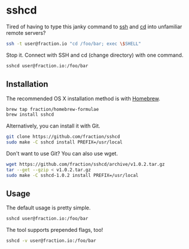 # sshcd

Tired of having to type this janky command to [ssh](http://manpages.ubuntu.com/manpages/saucy/en/man1/ssh.1.html) and [cd](http://manpages.ubuntu.com/manpages/saucy/en/man1/cd.1posix.html) into unfamiliar remote servers?

```sh
ssh -t user@fraction.io "cd /foo/bar; exec \$SHELL"
```

Stop it. Connect with SSH and cd (change directory) with one command.

```sh
sshcd user@fraction.io:/foo/bar
```

## Installation

The recommended OS X installation method is with [Homebrew](http://brew.sh/).

```sh
brew tap fraction/homebrew-formulae
brew install sshcd
```

Alternatively, you can install it with Git.

```sh
git clone https://github.com/fraction/sshcd
sudo make -C sshcd install PREFIX=/usr/local
```

Don't want to use Git? You can also use wget.

```sh
wget https://github.com/fraction/sshcd/archive/v1.0.2.tar.gz
tar --get --gzip < v1.0.2.tar.gz
sudo make -C sshcd-1.0.2 install PREFIX=/usr/local
```

## Usage

The default usage is pretty simple.

```sh
sshcd user@fraction.io:/foo/bar
```

The tool supports prepended flags, too!

```sh
sshcd -v user@fraction.io:/foo/bar
```
